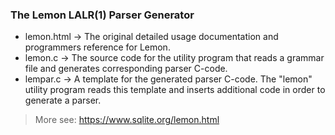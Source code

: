### The Lemon LALR(1) Parser Generator

* lemon.html → The original detailed usage documentation and programmers reference for Lemon.
* lemon.c → The source code for the utility program that reads a grammar file and generates corresponding parser C-code.
* lempar.c → A template for the generated parser C-code. The "lemon" utility program reads this template and inserts additional code in order to generate a parser.

> More see: https://www.sqlite.org/lemon.html

